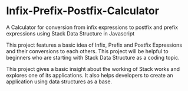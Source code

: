 # Infix-Prefix-Postfix-Calculator
A Calculator for conversion from infix expressions to postfix and prefix expressions using Stack Data Structure in Javascript

This project features a basic idea of Infix, Prefix and Postfix Expressions and their conversions to each others. 
This project will be helpful to beginners who are starting with Stack Data Structure as a coding topic.

This project gives a basic insight about the working of Stack works and explores one of its applications. It also helps developers to create an application using data structures as a base.
